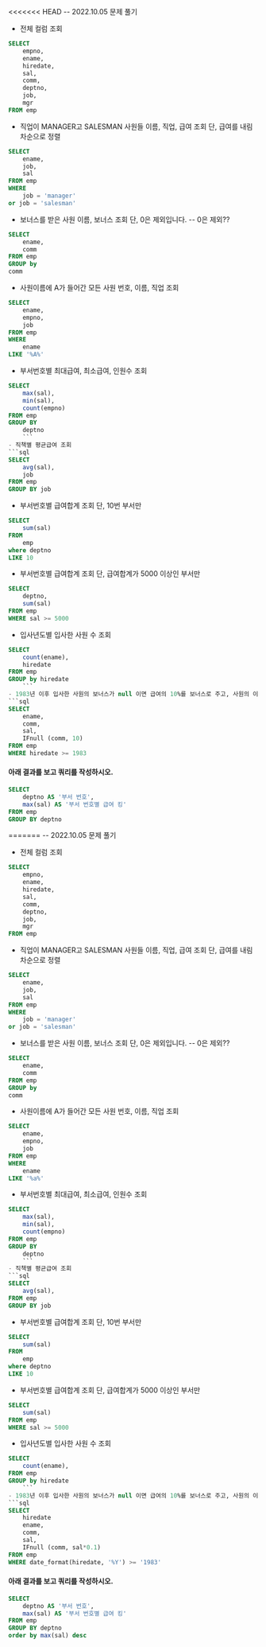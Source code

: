 <<<<<<< HEAD
-- 2022.10.05 문제 풀기  

- 전체 컬럼 조회
```sql
SELECT 
    empno, 
    ename, 
    hiredate, 
    sal, 
    comm, 
    deptno, 
    job, 
    mgr 
FROM emp
```
- 직업이 MANAGER고 SALESMAN 사원들 이름, 직업, 급여 조회 단, 급여를 내림차순으로 정렬
```sql
SELECT 
    ename, 
    job, 
    sal 
FROM emp 
WHERE 
    job = 'manager' 
or job = 'salesman'
```

- 보너스를 받은 사원 이름, 보너스 조회 단, 0은 제외입니다. -- 0은 제외?? 
```sql
SELECT 
    ename, 
    comm 
FROM emp 
GROUP by 
comm
```
- 사원이름에 A가 들어간 모든 사원 번호, 이름, 직업 조회
```sql
SELECT 
    ename, 
    empno, 
    job 
FROM emp 
WHERE 
    ename 
LIKE '%A%'
```
- 부서번호별 최대급여, 최소급여, 인원수 조회 
```sql
SELECT 
    max(sal), 
    min(sal), 
    count(empno) 
FROM emp 
GROUP BY 
    deptno
    ```
- 직책별 평균급여 조회
```sql
SELECT 
    avg(sal), 
    job 
FROM emp 
GROUP BY job
```
- 부서번호별 급여합계 조회 단, 10번 부서만
```sql
SELECT 
    sum(sal) 
FROM 
    emp 
where deptno 
LIKE 10
```
- 부서번호별 급여합계 조회 단, 급여합계가 5000 이상인 부서만
```sql
SELECT 
    deptno, 
    sum(sal) 
FROM emp 
WHERE sal >= 5000
```
- 입사년도별 입사한 사원 수 조회
```sql
SELECT 
    count(ename), 
    hiredate 
FROM emp 
GROUP by hiredate 
    ```
- 1983년 이후 입사한 사원의 보너스가 null 이면 급여의 10%를 보너스로 주고, 사원의 이름, 보너스, 급여 조회
```sql
SELECT 
    ename, 
    comm, 
    sal, 
    IFnull (comm, 10) 
FROM emp 
WHERE hiredate >= 1983 
``` 
#### 아래 결과를 보고 쿼리를 작성하시오.
```sql
SELECT 
    deptno AS '부서 번호', 
    max(sal) AS '부서 번호별 급여 킹' 
FROM emp 
GROUP BY deptno
```
=======
-- 2022.10.05 문제 풀기  

- 전체 컬럼 조회
```sql
SELECT 
    empno, 
    ename, 
    hiredate, 
    sal, 
    comm, 
    deptno, 
    job, 
    mgr 
FROM emp
```
- 직업이 MANAGER고 SALESMAN 사원들 이름, 직업, 급여 조회 단, 급여를 내림차순으로 정렬
```sql
SELECT 
    ename, 
    job, 
    sal 
FROM emp 
WHERE 
    job = 'manager' 
or job = 'salesman'
```

- 보너스를 받은 사원 이름, 보너스 조회 단, 0은 제외입니다. -- 0은 제외?? 
```sql
SELECT 
    ename, 
    comm 
FROM emp 
GROUP by 
comm
```
- 사원이름에 A가 들어간 모든 사원 번호, 이름, 직업 조회
```sql
SELECT 
    ename, 
    empno, 
    job 
FROM emp 
WHERE 
    ename 
LIKE '%a%'
```
- 부서번호별 최대급여, 최소급여, 인원수 조회 
```sql
SELECT 
    max(sal), 
    min(sal), 
    count(empno) 
FROM emp 
GROUP BY 
    deptno
    ```
- 직책별 평균급여 조회
```sql
SELECT 
    avg(sal),  
FROM emp 
GROUP BY job
```
- 부서번호별 급여합계 조회 단, 10번 부서만
```sql
SELECT 
    sum(sal) 
FROM 
    emp 
where deptno 
LIKE 10
```
- 부서번호별 급여합계 조회 단, 급여합계가 5000 이상인 부서만
```sql
SELECT  
    sum(sal) 
FROM emp 
WHERE sal >= 5000
```
- 입사년도별 입사한 사원 수 조회
```sql
SELECT 
    count(ename), 
FROM emp 
GROUP by hiredate 
    ```
- 1983년 이후 입사한 사원의 보너스가 null 이면 급여의 10%를 보너스로 주고, 사원의 이름, 보너스, 급여 조회
```sql
SELECT 
	hiredate
    ename, 
    comm, 
    sal, 
    IFnull (comm, sal*0.1) 
FROM emp 
WHERE date_format(hiredate, '%Y') >= '1983'
``` 
#### 아래 결과를 보고 쿼리를 작성하시오.
```sql
SELECT 
    deptno AS '부서 번호', 
    max(sal) AS '부서 번호별 급여 킹' 
FROM emp 
GROUP BY deptno
order by max(sal) desc
```